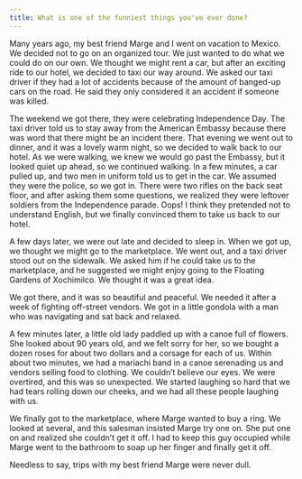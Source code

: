```yaml
---
title: What is one of the funniest things you've ever done?
---
```


Many years ago, my best friend Marge and I went on vacation to Mexico.  We decided not to go on an organized tour.  We just wanted to do what we could do on our own.  We thought we might rent a car, but after an exciting ride to our hotel, we decided to taxi our way around.  We asked our taxi driver if they had a lot of accidents because of the amount of banged-up cars on the road.  He said they only considered it an accident if someone was killed.

The weekend we got there, they were celebrating Independence Day.  The taxi driver told us to stay away from the American Embassy because there was word that there might be an incident there.  That evening we went out to dinner, and it was a lovely warm night, so we decided to walk back to our hotel.  As we were walking, we knew we would go past the Embassy, but it looked quiet up ahead, so we continued walking.  In a few minutes, a car pulled up, and two men in uniform told us to get in the car.  We assumed they were the police, so we got in.  There were two rifles on the back seat floor, and after asking them some questions, we realized they were leftover soldiers from the Independence parade.  Oops!  I think they pretended not to understand English, but we finally convinced them to take us back to our hotel.

A few days later, we were out late and decided to sleep in.  When we got up, we thought we might go to the marketplace.  We went out, and a taxi driver stood out on the sidewalk.  We asked him if he could take us to the marketplace, and he suggested we might enjoy going to the Floating Gardens of Xochimilco.  We thought it was a great idea.

We got there, and it was so beautiful and peaceful.  We needed it after a week of fighting off-street vendors.  We got in a little gondola with a man who was navigating and sat back and relaxed.

A few minutes later, a little old lady paddled up with a canoe full of flowers.  She looked about 90 years old, and we felt sorry for her, so we bought a dozen roses for about two dollars and a corsage for each of us. Within about two minutes, we had a mariachi band in a canoe serenading us and vendors selling food to clothing.  We couldn’t believe our eyes.  We were overtired, and this was so unexpected. We started laughing so hard that we had tears rolling down our cheeks, and we had all these people laughing with us.

We finally got to the marketplace, where Marge wanted to buy a ring.  We looked at several, and this salesman insisted Marge try one on.  She put one on and realized she couldn’t get it off.  I had to keep this guy occupied while Marge went to the bathroom to soap up her finger and finally get it off.

Needless to say, trips with my best friend Marge were never dull.

